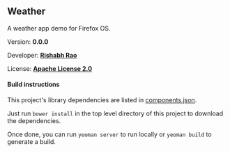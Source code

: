 Weather
-------

A weather app demo for Firefox OS.

Version: **0.0.0**

Developer: **[Rishabh Rao](http://rishabhsrao.github.com)**

License: **[Apache License 2.0](weather/blob/master/LICENSE.md)**


#### Build instructions

This project's library dependencies are listed in [components.json](weather/blob/master/component.json).

Just run `bower install` in the top level directory of this project to download the dependencies.

Once done, you can run `yeoman server` to run locally or `yeoman build` to generate a build.